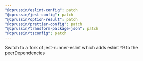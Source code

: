 ```yaml
---
"@cprussin/eslint-config": patch
"@cprussin/jest-config": patch
"@cprussin/option-result": patch
"@cprussin/prettier-config": patch
"@cprussin/transform-package-json": patch
"@cprussin/tsconfig": patch
---
```


Switch to a fork of jest-runner-eslint which adds eslint ^9 to the peerDependencies
